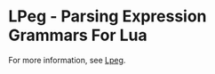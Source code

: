 # LPeg - Parsing Expression Grammars For Lua

For more information,
see [Lpeg](//www.inf.puc-rio.br/~roberto/lpeg/).
